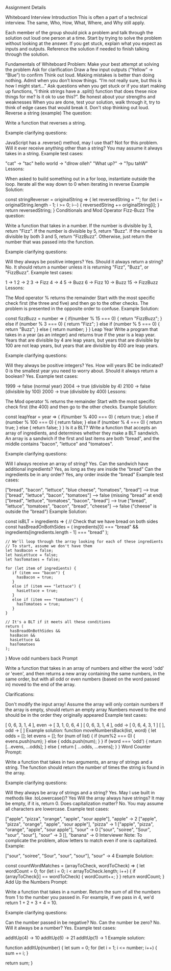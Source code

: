 
Assignment Details

Whiteboard Interview Introduction
This is often a part of a technical interview. The same, Who, How, What, Where, and Why still apply.

Each member of the group should pick a problem and talk through the solution out loud one person at a time. Start by trying to solve the problem without looking at the answer. If you get stuck, explain what you expect as inputs and outputs. Reference the solution if needed to finish talking through the solution.

Fundamentals of Whiteboard Problem:
Make your best attempt at solving the problem
Ask for clarification
Draw a few input outputs (“Yellow” -> “Blue”) to confirm
Think out loud.
Making mistakes is better than doing nothing.
Admit when you don’t know things. “I’m not really sure, but this is how I might start…”
Ask questions when you get stuck or if you start making up functions, “I think strings have a .split() function that does these nice things for me? Is it ok to use this?”.
Be honest about your strengths and weaknesses
When you are done, test your solution, walk through it, try to think of edge cases that would break it.
Don't stop thinking out loud.
Reverse a string (example)
The question:

Write a function that reverses a string.

Example clarifying questions:

JavaScript has a .reverse() method, may I use that? Not for this problem.
Will it ever receive anything other than a string? You may assume it always takes in a string.
Example test cases:

"cat" -> "tac"
hello world -> "dlrow olleh"
"What up?" -> "?pu tahW"
Lessons:

When asked to build something out in a for loop, instantiate outside the loop.
Iterate all the way down to 0 when iterating in reverse
Example Solution:

const stringReverser = originalString => {
    let reversedString = "";
    for (let i = originalString.length - 1; i >= 0; i--) {
        reversedString += originalString[i];
    }
    return reversedString;
}
Conditionals and Mod Operator
Fizz-Buzz
The question:

Write a function that takes in a number. If the number is divisible by 3, return "Fizz". If the number is divisible by 5, return "Buzz". If the number is divisible by both 3 and 5, return "FizzBuzz". Otherwise, just return the number that was passed into the function.

Example clarifying questions:

Will they always be positive integers? Yes.
Should it always return a string? No. It should return a number unless it is returning "Fizz", "Buzz", or "FizzBuzz".
Example test cases:

1 -> 1
2 -> 2
3 -> Fizz
4 -> 4
5 -> Buzz
6 -> Fizz
10 -> Buzz
15 -> FizzBuzz
Lessons:

The Mod operator % returns the remainder
Start with the most specific check first (the three and five) and then go to the other checks. The problem is presented in the opposite order to confuse.
Example Solution:

const fizzBuzz = number => {
    if(number % 15 === 0) {
        return "FizzBuzz";
    } else if (number % 3 === 0) {
        return "Fizz";
    } else if (number % 5 === 0) {
        return "Buzz";
    } else {
        return number;
    }
}
Leap Year
Write a program that takes in a year (as an integer) and returns true if the year is a leap year. Years that are divisible by 4 are leap years, but years that are divisible by 100 are not leap years, but years that are divisible by 400 are leap years.

Example clarifying questions:

Will they always be positive integers? Yes.
How will years BC be indicated? 0 is the smallest year you need to worry about.
Should it always return a boolean? Yes.
Example test cases:

1999 -> false (normal year)
2004 -> true (divisible by 4)
2100 -> false (divisible by 100)
2000 -> true (divisible by 400)
Lessons:

The Mod operator % returns the remainder
Start with the most specific check first (the 400) and then go to the other checks.
Example Solution:

const leapYear = year => {
    if(number % 400 === 0) {
        return true;
    } else if (number % 100 === 0) {
        return false;
    } else if (number % 4 === 0) {
        return true;
    } else {
        return false;
    }
}
Is it a BLT?
Write a function that accepts an array of ingredients, and determines whether they make a BLT sandwich. An array is a sandwich if the first and last items are both "bread", and the middle contains "bacon", "lettuce" and "tomatoes".

Example clarifying questions:

Will I always receive an array of string? Yes.
Can the sandwich have additional ingredients? Yes, as long as they are inside the "bread"
Can the ingredients be in any order? Yes, any order inside the "bread"
Example test cases:

["bread", "bacon", "lettuce", "blue cheese", "tomatoes", "bread"] --> true
["bread", "lettuce", "bacon", "tomatoes"] --> false (missing "bread" at end)
["bread", "lettuce", "tomatoes", "bacon", "bread"] --> true
["bread", "lettuce", "tomatoes", "bacon", "bread", "cheese"] --> false ("cheese" is outside the "bread")
Example Solution:

const isBLT = ingredients => {
    // Check that we have bread on both sides
    const hasBreadOnBothSides = (
      ingredients[0] === "bread" &&
      ingredients[ingredients.length - 1] === "bread"
    );
    
    // We'll loop through the array looking for each of these ingredients
    // To start, assume we don't have them
    let hasBacon = false;
    let hasLettuce = false;
    let hasTomatoes = false;
    
    for (let item of ingredients) {
       if (item === "bacon") {
         hasBacon = true;
       }
       else if (item === "lettuce") {
         hasLettuce = true;
       }
       else if (item === "tomatoes") {
         hasTomatoes = true;
       }
    }
    
    // It's a BLT if it meets all these conditions
    return (
      hasBreadOnBothSides &&
      hasBacon &&
      hasLettuce &&
      hasTomatoes
    );
}
Move odd numbers back
Prompt

Write a function that takes in an array of numbers and either the word 'odd' or 'even', and then returns a new array containing the same numbers, in the same order, but with all odd or even numbers (based on the word passed in) moved to the end of the array.

Clarifications:

Don't modify the input array!
Assume the array will only contain numbers
If the array is empty, should return an empty array
Numbers moved to the end should be in the order they originally appeared
Example test cases:

[ 0, 6, 3, 1, 4 ], even -> [ 3, 1, 0, 6, 4 ]
[ 0, 6, 3, 1, 4 ], odd -> [ 0, 6, 4, 3, 1 ]
[ ], odd -> [ ]
Example solution:
function moveNumbersBack(list, word) {
  let odds = [];
  let evens = [];
  for (num of list) {
    if (num%2 === 0) {
      evens.push(num);
    } else {
      odds.push(num);
    }
  }
  if (word === 'odd') {
    return [...evens, ...odds];
  } else {
    return [ ...odds, ...evens];
  }
}
Word Counter
Prompt:

Write a function that takes in two arguments, an array of strings and a string. The function should return the number of times the string is found in the array.

Example clarifying questions:

Will they always be array of strings and a string? Yes.
May I use built in methods like .toLowercase()? Yes
Will the array always have strings? It may be empty, if it is, return 0.
Does capitalization matter? No. You may assume all characters are lowercase.
Example test cases:

["apple", "pizza", "orange", "apple", "sour apple"], "apple" -> 2
["apple", "pizza", "orange", "apple", "sour apple"], "pizza" -> 1
["apple", "pizza", "orange", "apple", "sour apple"], "sour" -> 0
["sour", "soiree", "Sour", "sour", "sour"], "sour" -> 3
[], "banana" -> 0
Interviewer Note: To complicate the problem, allow letters to match even if one is capitalized. Example:

["sour", "soiree", "Sour", "sour", "sour"], "sour" -> 4
Example Solution:

const countWordMatches = (arrayToCheck, wordToCheck) => {
    let wordCount = 0;
    for (let i = 0; i < arrayToCheck.length; i++) {
        if (arrayToCheck[i] == wordToCheck) {
            wordCount++;
        }
    }
    return wordCount;
}
Add Up the Numbers
Prompt:

Write a function that takes in a number. Return the sum of all the numbers from 1 to the number you passed in. For example, if we pass in 4, we'd return 1 + 2 + 3 + 4 = 10.

Example clarifying questions:

Can the number passed in be negative? No.
Can the number be zero? No.
Will it always be a number? Yes.
Example test cases:

addItUp(4) -> 10
addItUp(6) -> 21
addItUp(1) -> 1
Example solution:

function addItUp(number) {
  let sum = 0;
  for (let i = 1; i <= number; i++) {
    sum += i;
  }
  
  return sum;
}

